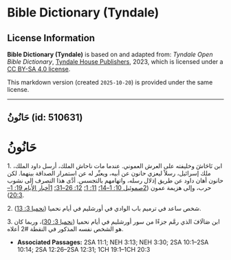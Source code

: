 # Bible Dictionary (Tyndale)

## License Information

**Bible Dictionary (Tyndale)** is based on and adapted from: _Tyndale Open Bible Dictionary_, [Tyndale House Publishers](https://tyndaleopenresources.com/), 2023, which is licensed under a [CC BY-SA 4.0 license](https://creativecommons.org/licenses/by-sa/4.0/legalcode.en).

This markdown version (created `2025-10-20`) is provided under the same license.



--------------------------------

## حَانُونُ (id: 510631)

حَانُونُ
========

1\. ابن نَاحَاشَ وخليفته على العرش العموني. عندما مات ناحاش الملك، أرسل داود الملك، ملك إسرائيل، رسلاً ليعزي حانون عن أبيه، ويعبِّر له عن استمرار الصداقة بينهما. لكن حانون أهان داود عن طريق إذلال رسله، واتهامهم بالتجسس. أدَّى هذا التصرف إلى نشوب حرب، وإلى هزيمة عمون ([2صموئيل 10: 1–14؛](https://ref.ly/2Sam10:1-2Sam10:14) [11: 1؛](https://ref.ly/2Sam11:1) [12: 26–31؛](https://ref.ly/2Sam12:26-2Sam12:31) [1أخبار الأيام 19: 1–20:3](https://ref.ly/1Chr19:1-1Chr20:3)).

2\. شخص ساعد في ترميم باب الوادي في أورشليم في أيام نحميا ([نحميا 3: 13](https://ref.ly/Neh3:13)).

3\. ابن صَالَافَ الذي رمَّم جزءًا من سور أورشليم في أيام نحميا ([نحميا 3: 30](https://ref.ly/Neh3:30))، وربما كان هو الشخص نفسه المذكور في النقطة \#2 أعلاه.

* **Associated Passages:** 2SA 11:1; NEH 3:13; NEH 3:30; 2SA 10:1–2SA 10:14; 2SA 12:26–2SA 12:31; 1CH 19:1–1CH 20:3

